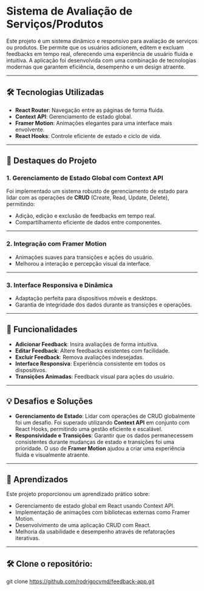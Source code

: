 # Sistema de Avaliação de Serviços/Produtos

Este projeto é um sistema dinâmico e responsivo para avaliação de serviços ou produtos. Ele permite que os usuários adicionem, editem e excluam feedbacks em tempo real, oferecendo uma experiência de usuário fluida e intuitiva. A aplicação foi desenvolvida com uma combinação de tecnologias modernas que garantem eficiência, desempenho e um design atraente.

---

## 🛠️ Tecnologias Utilizadas

- **React Router**: Navegação entre as páginas de forma fluida.
- **Context API**: Gerenciamento de estado global.
- **Framer Motion**: Animações elegantes para uma interface mais envolvente.
- **React Hooks**: Controle eficiente de estado e ciclo de vida.

---

## 🌟 Destaques do Projeto

### 1. **Gerenciamento de Estado Global com Context API**
Foi implementado um sistema robusto de gerenciamento de estado para lidar com as operações de **CRUD** (Create, Read, Update, Delete), permitindo:
- Adição, edição e exclusão de feedbacks em tempo real.
- Compartilhamento eficiente de dados entre componentes.

---

### 2. **Integração com Framer Motion**
- Animações suaves para transições e ações do usuário.
- Melhorou a interação e percepção visual da interface.

---

### 3. **Interface Responsiva e Dinâmica**
- Adaptação perfeita para dispositivos móveis e desktops.
- Garantia de integridade dos dados durante as transições e operações.

---

## 🚀 Funcionalidades

- **Adicionar Feedback**: Insira avaliações de forma intuitiva.
- **Editar Feedback**: Altere feedbacks existentes com facilidade.
- **Excluir Feedback**: Remova avaliações indesejadas.
- **Interface Responsiva**: Experiência consistente em todos os dispositivos.
- **Transições Animadas**: Feedback visual para ações do usuário.

---

## 💡 Desafios e Soluções

- **Gerenciamento de Estado**: Lidar com operações de CRUD globalmente foi um desafio. Foi superado utilizando **Context API** em conjunto com React Hooks, permitindo uma gestão eficiente e escalável.
- **Responsividade e Transições**: Garantir que os dados permanecessem consistentes durante mudanças de estado e transições foi uma prioridade. O uso de **Framer Motion** ajudou a criar uma experiência fluida e visualmente atraente.

---

## 📝 Aprendizados

Este projeto proporcionou um aprendizado prático sobre:
- Gerenciamento de estado global em React usando Context API.
- Implementação de animações com bibliotecas externas como Framer Motion.
- Desenvolvimento de uma aplicação CRUD com React.
- Melhoria da usabilidade e desempenho através de refatorações iterativas.

---

## 🛠️ Clone o repositório:

   git clone https://github.com/rodrigocvmd/feedback-app.git

